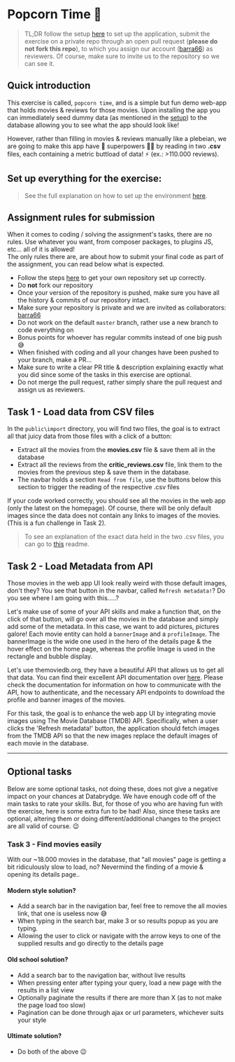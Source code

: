 # Popcorn Time :popcorn:
> TL;DR follow the setup [here](setup.md) to set up the application, submit the exercise on a private repo through an open pull request (**please do not fork this repo**), to which you assign our account ([barra66](https://github.com/barra66)) as reviewers. Of course, make sure to invite us to the repository so we can see it.

## Quick introduction

This exercise is called, `popcorn time`, and is a simple but fun demo web-app that holds movies & reviews for those movies. Upon installing the app you can immediately seed dummy data (as mentioned in the [setup](setup.md#setting-up-the-database--the-docker-service-on-linux--mac-os)) to the database allowing you to see what the app should look like!

However, rather than filling in movies & reviews manually like a plebeian, we are going to make this app have :superhero: superpowers :superhero_woman: by reading in two **.csv** files, each containing a metric buttload of data! :zap: (ex.: >110.000 reviews). 

## Set up everything for the exercise:
> See the full explanation on how to set up the environment [here](setup.md).


## Assignment rules for submission
When it comes to coding / solving the assignment's tasks, there are no rules. Use whatever you want, from composer packages, to plugins JS, etc... all of it is allowed! <br/>
The only rules there are, are about how to submit your final code as part of the assignment, you can read below what is expected.

- Follow the steps [here](setup.md#get-git-set-up--the-project-files-on-your-pc) to get your own repository set up correctly.
- Do **not** fork our repository
- Once your version of the repository is pushed, make sure you have all the history & commits of our repository intact.
- Make sure your repository is private and we are invited as collaborators: [barra66](https://github.com/barra66)
- Do not work on the default `master` branch, rather use a new branch to code everything on
- Bonus points for whoever has regular commits instead of one big push :sweat_smile:
- When finished with coding and all your changes have been pushed to your branch, make a PR...
- Make sure to write a clear PR title & description explaining exactly what you did since some of the tasks in this exercise are optional.
- Do not merge the pull request, rather simply share the pull request and assign us as reviewers.

## Task 1 - Load data from CSV files
In the `public\import` directory, you will find two files, the goal is to extract all that juicy data from those files with a click of a button:
- Extract all the movies from the **movies.csv** file & save them all in the database
- Extract all the reviews from the **critic_reviews.csv** file, link them to the movies from the previous step & save them in the database.
- The navbar holds a section `Read from file`, use the buttons below this section to trigger the reading of the respective .csv files 

If your code worked correctly, you should see all the movies in the web app (only the latest on the homepage). Of course, there will be only default images since the data does not contain any links to images of the movies. (This is a fun challenge in Task 2).

> To see an explanation of the exact data held in the two .csv files, you can go to [this](public/import/README.md) readme.


## Task 2 - Load Metadata from API
Those movies in the web app UI look really weird with those default images, don't they? You see that button in the navbar, called `Refresh metadata!`? Do you see where I am going with this.....?

Let's make use of some of your API skills and make a function that, on the click of that button, will go over all the movies in the database and simply add some of the metadata. In this case, we want to add pictures, pictures galore! Each movie entity can hold a `bannerImage` and a `profileImage`. The bannerImage is the wide one used in the hero of the details page & the hover effect on the home page, whereas the profile Image is used in the rectangle and bubble display.  

Let's use themoviedb.org, they have a beautiful API that allows us to get all that data. You can find their excellent API documentation over [here](https://developers.themoviedb.org/3/getting-started/introduction). Please check the documentation for information on how to communicate with the API, how to authenticate, and the necessary API endpoints to download the profile and banner images of the movies.

For this task, the goal is to enhance the web app UI by integrating movie images using The Movie Database (TMDB) API. Specifically, when a user clicks the 'Refresh metadata!' button, the application should fetch images from the TMDB API so that the new images replace the default images of each movie in the database.

---

## Optional tasks
Below are some optional tasks, not doing these, does not give a negative impact on your chances at Databrydge. We have enough code off of the main tasks to rate your skills. But, for those of you who are having fun with the exercise, here is some extra fun to be had! Also, since these tasks are optional, altering them or doing different/additional changes to the project are all valid of course. :wink:

### Task 3 - Find movies easily
With our ~18.000 movies in the database, that "all movies" page is getting a bit ridiculously slow to load, no? Nevermind the finding of a movie & opening its details page..

#### Modern style solution?
- Add a search bar in the navigation bar, feel free to remove the all movies link, that one is useless now :sweat_smile:
- When typing in the search bar, make 3 or so results popup as you are typing. 
- Allowing the user to click or navigate with the arrow keys to one of the supplied results and go directly to the details page


#### Old school solution?
- Add a search bar to the navigation bar, without live results
- When pressing enter after typing your query, load a new page with the results in a list view
- Optionally paginate the results if there are more than X (as to not make the page load too slow)
- Pagination can be done through ajax or url parameters, whichever suits your style

#### Ultimate solution?
- Do both of the above :wink:

